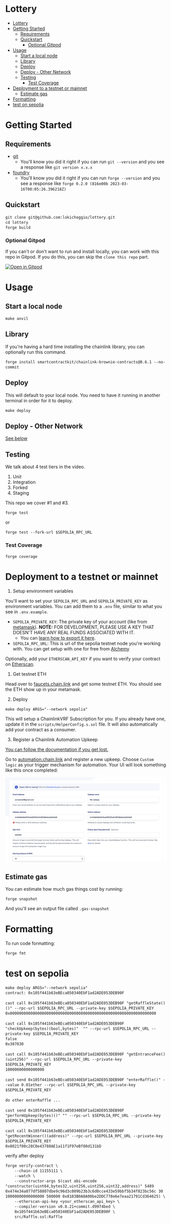 # Lottery

- [Lottery](#lottery)
- [Getting Started](#getting-started)
  - [Requirements](#requirements)
  - [Quickstart](#quickstart)
    - [Optional Gitpod](#optional-gitpod)
- [Usage](#usage)
  - [Start a local node](#start-a-local-node)
  - [Library](#library)
  - [Deploy](#deploy)
  - [Deploy - Other Network](#deploy---other-network)
  - [Testing](#testing)
    - [Test Coverage](#test-coverage)
- [Deployment to a testnet or mainnet](#deployment-to-a-testnet-or-mainnet)
  - [Estimate gas](#estimate-gas)
- [Formatting](#formatting)
- [test on sepolia](#test-on-sepolia)

# Getting Started

## Requirements

- [git](https://git-scm.com/book/en/v2/Getting-Started-Installing-Git)
  - You'll know you did it right if you can run `git --version` and you see a response like `git version x.x.x`
- [foundry](https://getfoundry.sh/)
  - You'll know you did it right if you can run `forge --version` and you see a response like `forge 0.2.0 (816e00b 2023-03-16T00:05:26.396218Z)`

## Quickstart

```
git clone git@github.com:lokichoggio/lottery.git
cd lottery
forge build
```

### Optional Gitpod

If you can't or don't want to run and install locally, you can work with this repo in Gitpod. If you do this, you can skip the `clone this repo` part.

[![Open in Gitpod](https://gitpod.io/button/open-in-gitpod.svg)](https://gitpod.io/#github.com/Cyfrin/foundry-smart-contract-lottery-f23)

# Usage

## Start a local node

```
make anvil
```

## Library

If you're having a hard time installing the chainlink library, you can optionally run this command. 

```
forge install smartcontractkit/chainlink-brownie-contracts@0.6.1 --no-commit
```

## Deploy

This will default to your local node. You need to have it running in another terminal in order for it to deploy.

```
make deploy
```

## Deploy - Other Network

[See below](#deployment-to-a-testnet-or-mainnet)

## Testing

We talk about 4 test tiers in the video.

1. Unit
2. Integration
3. Forked
4. Staging

This repo we cover #1 and #3.

```
forge test
```

or

```
forge test --fork-url $SEPOLIA_RPC_URL
```

### Test Coverage

```
forge coverage
```

# Deployment to a testnet or mainnet

1. Setup environment variables

You'll want to set your `SEPOLIA_RPC_URL` and `SEPOLIA_PRIVATE_KEY` as environment variables. You can add them to a `.env` file, similar to what you see in `.env.example`.

- `SEPOLIA_PRIVATE_KEY`: The private key of your account (like from [metamask](https://metamask.io/)). **NOTE:** FOR DEVELOPMENT, PLEASE USE A KEY THAT DOESN'T HAVE ANY REAL FUNDS ASSOCIATED WITH IT.
  - You can [learn how to export it here](https://metamask.zendesk.com/hc/en-us/articles/360015289632-How-to-Export-an-Account-Private-Key).
- `SEPOLIA_RPC_URL`: This is url of the sepolia testnet node you're working with. You can get setup with one for free from [Alchemy](https://alchemy.com/?a=673c802981)

Optionally, add your `ETHERSCAN_API_KEY` if you want to verify your contract on [Etherscan](https://etherscan.io/).

1. Get testnet ETH

Head over to [faucets.chain.link](https://faucets.chain.link/) and get some testnet ETH. You should see the ETH show up in your metamask.

2. Deploy

```
make deploy ARGS="--network sepolia"
```

This will setup a ChainlinkVRF Subscription for you. If you already have one, update it in the `scripts/HelperConfig.s.sol` file. It will also automatically add your contract as a consumer.

3. Register a Chainlink Automation Upkeep

[You can follow the documentation if you get lost.](https://docs.chain.link/chainlink-automation/compatible-contracts)

Go to [automation.chain.link](https://automation.chain.link/new) and register a new upkeep. Choose `Custom logic` as your trigger mechanism for automation. Your UI will look something like this once completed:

![Automation](./img/automation.png)

## Estimate gas

You can estimate how much gas things cost by running:

```
forge snapshot
```

And you'll see an output file called `.gas-snapshot`

# Formatting

To run code formatting:

```
forge fmt
```

# test on sepolia

```
make deploy ARGS="--network sepolia"
contract: 0x105f441b63eBEca050340EbF1ad2ADE053DEB90F

cast call 0x105f441b63eBEca050340EbF1ad2ADE053DEB90F "getRaffleState()()" --rpc-url $SEPOLIA_RPC_URL --private-key $SEPOLIA_PRIVATE_KEY
0x0000000000000000000000000000000000000000000000000000000000000000

cast call 0x105f441b63eBEca050340EbF1ad2ADE053DEB90F "checkUpkeep(bytes)(bool,bytes)"  "" --rpc-url $SEPOLIA_RPC_URL --private-key $SEPOLIA_PRIVATE_KEY
false
0x307830

cast call 0x105f441b63eBEca050340EbF1ad2ADE053DEB90F "getEntranceFee()(uint256)" --rpc-url $SEPOLIA_RPC_URL --private-key $SEPOLIA_PRIVATE_KEY
10000000000000000

cast send 0x105f441b63eBEca050340EbF1ad2ADE053DEB90F "enterRaffle()" --value 0.01ether --rpc-url $SEPOLIA_RPC_URL --private-key $SEPOLIA_PRIVATE_KEY

do other enterRaffle ...

cast send 0x105f441b63eBEca050340EbF1ad2ADE053DEB90F "performUpkeep(bytes)()" "" --rpc-url $SEPOLIA_RPC_URL --private-key $SEPOLIA_PRIVATE_KEY

cast call 0x105f441b63eBEca050340EbF1ad2ADE053DEB90F "getRecentWinner()(address)" --rpc-url $SEPOLIA_RPC_URL --private-key $SEPOLIA_PRIVATE_KEY
0x8021f00c28C0e43788AE1a11f1F97eBf80d131bD
```

verify after deploy

```
forge verify-contract \
    --chain-id 11155111 \
    --watch \
    --constructor-args $(cast abi-encode "constructor(uint64,bytes32,uint256,uint256,uint32,address)" 5489 0x474e34a077df58807dbe9c96d3c009b23b3c6d0cce433e59bbf5b34f823bc56c 30 10000000000000000 500000 0x8103B0A8A00be2DDC778e6e7eaa21791Cd364625) \
    --etherscan-api-key <your_etherscan_api_key> \
    --compiler-version v0.8.21+commit.d9974bed \
    0x105f441b63eBEca050340EbF1ad2ADE053DEB90F \
    src/Raffle.sol:Raffle
```
